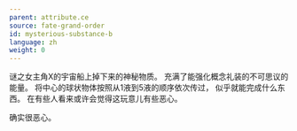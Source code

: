 ```yaml
---
parent: attribute.ce
source: fate-grand-order
id: mysterious-substance-b
language: zh
weight: 0
---
```


谜之女主角X的宇宙船上掉下来的神秘物质。
充满了能强化概念礼装的不可思议的能量。
将中心的球状物体按照从1液到5液的顺序依次传过，
似乎就能完成什么东西。
在有些人看来或许会觉得这玩意儿有些恶心。

确实很恶心。
